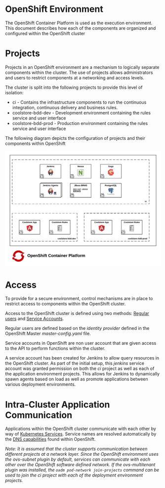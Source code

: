 OpenShift Environment
==================

The OpenShift Container Platform is used as the execution environment. This document describes how each of the components are organized and configured within the OpenShift cluster 

# Projects

Projects in an OpenShift environment are a mechanism to logically separate components within the cluster. The use of projects allows administrators and users to restrict components at a networking and access levels.

The cluster is split into the following projects to provide this level of isolation:

* ci - Contains the infrastructure components to run the continuous integration, continuous delivery and business rules. 
* coolstore-bdd-dev - Development environment containing the rules service and user interface
* coolstore-bdd-prod - Production environment containing the rules service and user interface

The following diagram depicts the configuration of projects and their components within OpenShift

![OpenShift Project Overview](images/openshift-project-layout.png)

# Access

To provide for a secure environment, control mechanisms are in place to restrict access to components within the OpenShift cluster.

Access to the OpenShift cluster is defined using two methods: [Regular users](https://docs.openshift.com/enterprise/latest/architecture/core_concepts/projects_and_users.html#users) and [Service Accounts](https://docs.openshift.com/enterprise/latest/dev_guide/service_accounts.html).

Regular users are defined based on the *identity provider* defined in the OpenShift Master *master-config.yaml* file.

Service accounts in OpenShift are non user account that are given access to the API to perform functions within the cluster. 

A service account has been created for Jenkins to allow query resources in the OpenShift cluster. As part of the initial setup, this *jenkins* service account was granted permission on both the *ci* project as well as each of the application environment projects. This allows for Jenkins to dynamically spawn agents based on load as well as promote applications between various deployment environments.

# Intra-Cluster Application Communication

Applications within the OpenShift cluster communicate with each other by way of [Kubernetes Services](https://docs.openshift.com/enterprise/latest/architecture/core_concepts/pods_and_services.html#services). Service names are resolved automatically by the [DNS capabilities](https://docs.openshift.com/enterprise/latest/architecture/additional_concepts/networking.html#openshift-enterprise-dns) found within OpenShift. 

*Note: It is assumed that the cluster supports communication between different projects at a network layer. Since the OpenShift environment uses the *ovs-subnet* plugin by default, services can communicate with each other over the OpenShift software defined network. If the ovs-multitenant plugin was installed, the `oadm pod-network join-projects` command can be used to join the *ci* project with each of the deployment environment projects.*